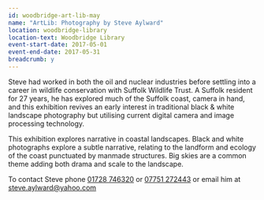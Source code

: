 ```yaml
---
id: woodbridge-art-lib-may
name: "ArtLib: Photography by Steve Aylward"
location: woodbridge-library
location-text: Woodbridge Library
event-start-date: 2017-05-01
event-end-date: 2017-05-31
breadcrumb: y
---
```


Steve had worked in both the oil and nuclear industries before settling into a career in wildlife conservation with Suffolk Wildlife Trust. A Suffolk resident for 27 years, he has explored much of the Suffolk coast, camera in hand, and this exhibition revives an early interest in traditional black & white landscape photography but utilising current digital camera and image processing technology.

This exhibition explores narrative in coastal landscapes. Black and white photographs explore a subtle narrative, relating to the landform and ecology of the coast punctuated by manmade structures. Big skies are a common theme adding both drama and scale to the landscape.

To contact Steve phone [01728 746320](01728746320) or [07751 272443](07751272443) or email him at steve.aylward@yahoo.com
